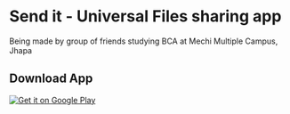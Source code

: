 # Send it - Universal Files sharing app

<p>Being made by group of friends studying BCA at Mechi Multiple Campus, Jhapa </p>

## Download App
[![Get it on Google Play](https://play.google.com/intl/en_us/badges/static/images/badges/en_badge_web_generic.png)](https://play.google.com/store/apps/details?id=bca.sendit.filetransfer&pcampaignid=pcampaignidMKT-Other-global-all-co-prtnr-py-PartBadge-Mar2515-1)

